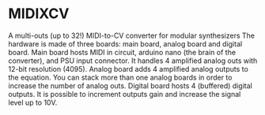 # MIDIXCV
A multi-outs (up to 32!) MIDI-to-CV converter for modular synthesizers
The hardware is made of three boards: main board, analog board and digital board. 
Main board hosts MIDI in circuit, arduino nano (the brain of the converter), and PSU input connector. It handles 4 amplified analog outs with 12-bit resolution (4095). 
Analog board adds 4 amplified analog outputs to the equation. You can stack more than one analog boards in order to increase the number of analog outs. 
Digital board hosts 4 (buffered) digital outputs. It is possible to increment outputs gain and increase the signal level up to 10V.
